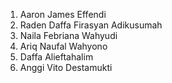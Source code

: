 1. Aaron James Effendi
2. Raden Daffa Firasyan Adikusumah
3. Naila Febriana Wahyudi
4. Ariq Naufal Wahyono
5. Daffa Alieftahalim
6. Anggi Vito Destamukti
